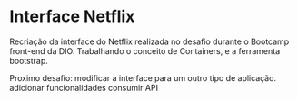 # Interface Netflix

  Recriação da interface do Netflix realizada no desafio durante o Bootcamp front-end da DIO.
  Trabalhando o conceito de Containers, e a ferramenta bootstrap.
  
  Proximo desafio: modificar a interface para um outro tipo de aplicação.
                   adicionar funcionalidades
                   consumir API
